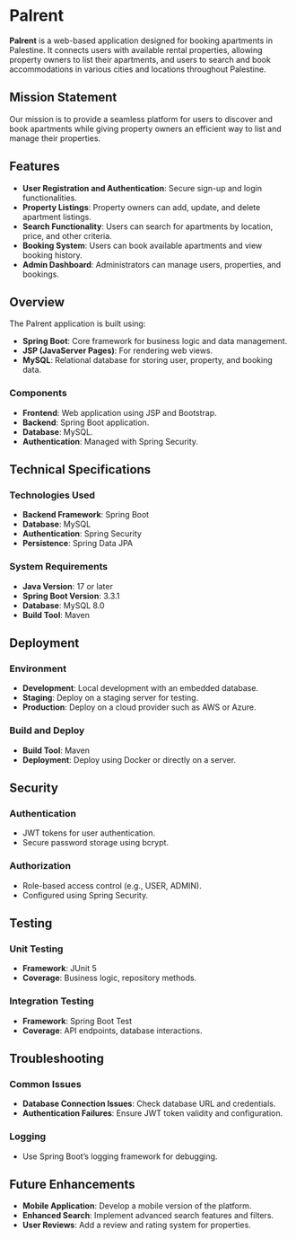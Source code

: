 # Palrent

**Palrent** is a web-based application designed for booking apartments in Palestine. It connects users with available rental properties, allowing property owners to list their apartments, and users to search and book accommodations in various cities and locations throughout Palestine.

## Mission Statement

Our mission is to provide a seamless platform for users to discover and book apartments while giving property owners an efficient way to list and manage their properties.

## Features

- **User Registration and Authentication**: Secure sign-up and login functionalities.
- **Property Listings**: Property owners can add, update, and delete apartment listings.
- **Search Functionality**: Users can search for apartments by location, price, and other criteria.
- **Booking System**: Users can book available apartments and view booking history.
- **Admin Dashboard**: Administrators can manage users, properties, and bookings.

## Overview

The Palrent application is built using:

- **Spring Boot**: Core framework for business logic and data management.
- **JSP (JavaServer Pages)**: For rendering web views.
- **MySQL**: Relational database for storing user, property, and booking data.

### Components

- **Frontend**: Web application using JSP and Bootstrap.
- **Backend**: Spring Boot application.
- **Database**: MySQL.
- **Authentication**: Managed with Spring Security.

## Technical Specifications

### Technologies Used

- **Backend Framework**: Spring Boot
- **Database**: MySQL
- **Authentication**: Spring Security
- **Persistence**: Spring Data JPA

### System Requirements

- **Java Version**: 17 or later
- **Spring Boot Version**: 3.3.1
- **Database**: MySQL 8.0
- **Build Tool**: Maven

## Deployment

### Environment

- **Development**: Local development with an embedded database.
- **Staging**: Deploy on a staging server for testing.
- **Production**: Deploy on a cloud provider such as AWS or Azure.

### Build and Deploy

- **Build Tool**: Maven
- **Deployment**: Deploy using Docker or directly on a server.

## Security

### Authentication

- JWT tokens for user authentication.
- Secure password storage using bcrypt.

### Authorization

- Role-based access control (e.g., USER, ADMIN).
- Configured using Spring Security.

## Testing

### Unit Testing

- **Framework**: JUnit 5
- **Coverage**: Business logic, repository methods.

### Integration Testing

- **Framework**: Spring Boot Test
- **Coverage**: API endpoints, database interactions.


## Troubleshooting

### Common Issues

- **Database Connection Issues**: Check database URL and credentials.
- **Authentication Failures**: Ensure JWT token validity and configuration.

### Logging

- Use Spring Boot’s logging framework for debugging.

## Future Enhancements

- **Mobile Application**: Develop a mobile version of the platform.
- **Enhanced Search**: Implement advanced search features and filters.
- **User Reviews**: Add a review and rating system for properties.


